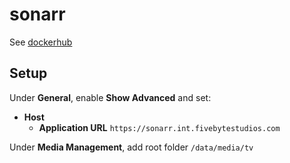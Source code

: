 # sonarr

See [dockerhub](https://hub.docker.com/r/linuxserver/sonarr)

## Setup

Under **General**, enable **Show Advanced** and set:

- **Host**
    - **Application URL** `https://sonarr.int.fivebytestudios.com`

Under **Media Management**, add root folder `/data/media/tv`
